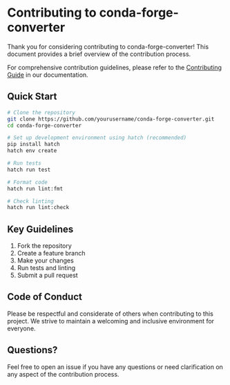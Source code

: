# Contributing to conda-forge-converter

Thank you for considering contributing to conda-forge-converter! This document provides a brief overview of the contribution process.

For comprehensive contribution guidelines, please refer to the [Contributing Guide](https://conda-forge-converter.readthedocs.io/en/latest/dev/contributing/) in our documentation.

## Quick Start

```bash
# Clone the repository
git clone https://github.com/yourusername/conda-forge-converter.git
cd conda-forge-converter

# Set up development environment using hatch (recommended)
pip install hatch
hatch env create

# Run tests
hatch run test

# Format code
hatch run lint:fmt

# Check linting
hatch run lint:check
```

## Key Guidelines

1. Fork the repository
1. Create a feature branch
1. Make your changes
1. Run tests and linting
1. Submit a pull request

## Code of Conduct

Please be respectful and considerate of others when contributing to this project. We strive to maintain a welcoming and inclusive environment for everyone.

## Questions?

Feel free to open an issue if you have any questions or need clarification on any aspect of the contribution process.
